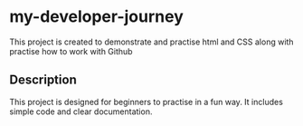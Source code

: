 # my-developer-journey
This project is created to demonstrate and practise html and CSS along with practise how to work with Github 
## Description
This project is designed for beginners to practise in a fun way. It includes simple code and clear documentation.


